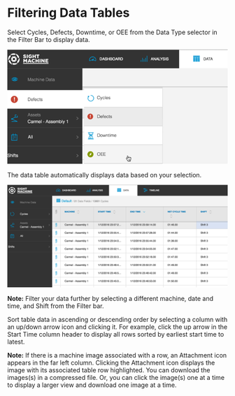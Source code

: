 # Filtering Data Tables

Select Cycles, Defects, Downtime, or OEE from the Data Type selector in the Filter Bar to display data.

![](/assets/dataTabFilter7_26_16.png)

The data table automatically displays data based on your selection.

![](/assets/dataTabResultsExample7_26_16.png)

**Note:** Filter your data further by selecting a different machine, date and time, and Shift from the Filter bar.

Sort table data in ascending or descending order by selecting a column with an up\/down arrow icon and clicking it. For example, click the up arrow in the Start Time column header to display all rows sorted by earliest start time to latest.

**Note:** If there is a machine image associated with a row, an Attachment icon appears in the far left column. Clicking the Attachment icon displays the image with its associated table row highlighted. You can download the images\(s\) in a compressed file. Or, you can click the image\(s\) one at a time to display a larger view and download one image at a time.


